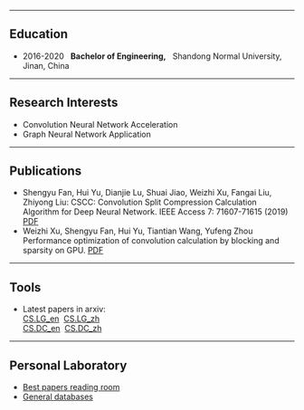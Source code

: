 
---
## Education
- 2016\-2020 &nbsp; **Bachelor of Engineering,** &nbsp; Shandong Normal University, Jinan, China

---
## Research Interests
- Convolution Neural Network Acceleration
- Graph Neural Network Application
---

## Publications

- Shengyu Fan, Hui Yu, Dianjie Lu, Shuai Jiao, Weizhi Xu, Fangai Liu, Zhiyong Liu:
CSCC: Convolution Split Compression Calculation Algorithm for Deep Neural Network. IEEE Access 7: 71607-71615 (2019) [PDF](https://ieeexplore.ieee.org/stamp/stamp.jsp?tp=&arnumber=8723509)
- Weizhi Xu, Shengyu Fan, Hui Yu, Tiantian Wang, Yufeng Zhou Performance optimization of convolution calculation by blocking and sparsity on GPU. [PDF](https://arxiv.org/pdf/1909.09927.pdf)


---
## Tools
- Latest papers in arxiv:    
[CS.LG_en](https://milk2we.github.io/update/lg_en.html) &nbsp;[CS.LG_zh](https://milk2we.github.io/update/lg_zh.html)   
[CS.DC_en](https://milk2we.github.io/update/dc_en.html) &nbsp;[CS.DC_zh](https://milk2we.github.io/update/dc_zh.html)

---
## Personal Laboratory

- [Best papers reading room](https://milk2we.github.io/blog/reading.md)
- [General databases](https://milk2we.github.io/blog/gd.md)


